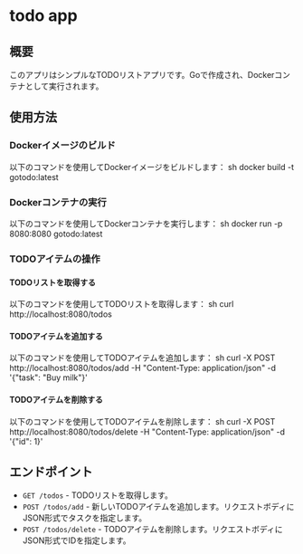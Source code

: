 # todo app

## 概要

このアプリはシンプルなTODOリストアプリです。Goで作成され、Dockerコンテナとして実行されます。

## 使用方法

### Dockerイメージのビルド

以下のコマンドを使用してDockerイメージをビルドします：
sh
docker build -t gotodo:latest

### Dockerコンテナの実行

以下のコマンドを使用してDockerコンテナを実行します：
sh
docker run -p 8080:8080 gotodo:latest


### TODOアイテムの操作

#### TODOリストを取得する

以下のコマンドを使用してTODOリストを取得します：
sh
curl http://localhost:8080/todos


#### TODOアイテムを追加する

以下のコマンドを使用してTODOアイテムを追加します：
sh
curl -X POST http://localhost:8080/todos/add -H "Content-Type: application/json" -d '{"task": "Buy milk"}'


#### TODOアイテムを削除する

以下のコマンドを使用してTODOアイテムを削除します：
sh
curl -X POST http://localhost:8080/todos/delete -H "Content-Type: application/json" -d '{"id": 1}'


## エンドポイント

- `GET /todos` - TODOリストを取得します。
- `POST /todos/add` - 新しいTODOアイテムを追加します。リクエストボディにJSON形式でタスクを指定します。
- `POST /todos/delete` - TODOアイテムを削除します。リクエストボディにJSON形式でIDを指定します。

